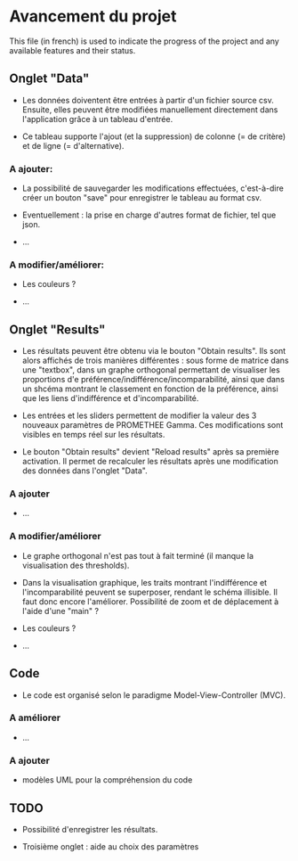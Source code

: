 # Avancement du projet

This file (in french) is used to indicate the progress of the project and any available features and their status. <br />


## Onglet "Data"

- Les données doiventent être entrées à partir d'un fichier source csv. Ensuite, elles peuvent être modifiées manuellement directement dans l'application grâce à un tableau d'entrée. <br />

- Ce tableau supporte l'ajout (et la suppression) de colonne (= de critère) et de ligne (= d'alternative). <br/>

### A ajouter:

- La possibilité de sauvegarder les modifications effectuées, c'est-à-dire créer un bouton "save" pour enregistrer le tableau au format csv. <br/>

- Eventuellement : la prise en charge d'autres format de fichier, tel que json. <br/>

- ... <br/>

### A modifier/améliorer:

- Les couleurs ? <br/>

- ... <br/>


## Onglet "Results"

- Les résultats peuvent être obtenu via le bouton "Obtain results". Ils sont alors affichés de trois manières différentes : sous forme de matrice dans une "textbox", dans un graphe orthogonal permettant de visualiser les proportions d'e préférence/indifférence/incomparabilité, 
ainsi que dans un shcéma montrant le classement en fonction de la préférence, ainsi que les liens d'indifférence et d'incomparabilité. <br/>

- Les entrées et les sliders permettent de modifier la valeur des 3 nouveaux paramètres de PROMETHEE Gamma. Ces modifications sont visibles en temps réel sur les résultats. <br/>

- Le bouton "Obtain results" devient "Reload results" après sa première activation. Il permet de recalculer les résultats après une modification des données dans l'onglet "Data". <br/>

### A ajouter

- ... <br/>

### A modifier/améliorer

- Le graphe orthogonal n'est pas tout à fait terminé (il manque la visualisation des thresholds). <br/>

- Dans la visualisation graphique, les traits montrant l'indifférence et l'incomparabilité peuvent se superposer, rendant le schéma illisible. Il faut donc encore l'améliorer. Possibilité de zoom et de déplacement à l'aide d'une "main" ? <br/>

- Les couleurs ? <br/>

- ... <br/>


## Code

- Le code est organisé selon le paradigme Model-View-Controller (MVC).

### A améliorer

- ...

### A ajouter

- modèles UML pour la compréhension du code


## TODO

- Possibilité d'enregistrer les résultats.

- Troisième onglet : aide au choix des paramètres